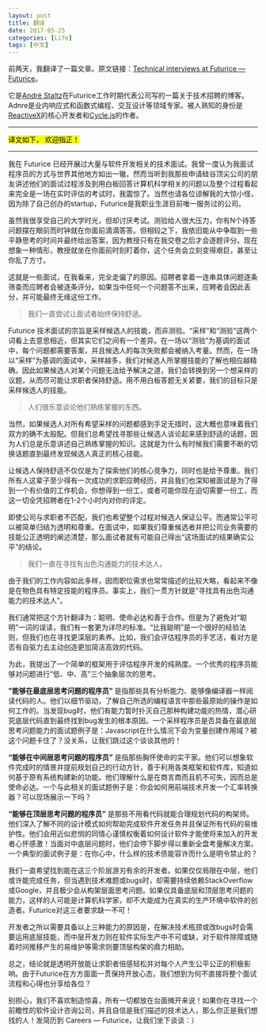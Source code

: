 ```yaml
---
layout: post
title: 翻译
date: 2017-05-25
categories: [Life]
tags: [中文]
---
```


前两天，我翻译了一篇文章。原文链接：[Technical interviews at Futurice — Futurice](http://futurice.com/careers/technical-interviews-at-futurice)。

它是[André Staltz](https://staltz.com/about.html)在Futurice工作时期代表公司写的一篇关于技术招聘的博客。Adnre是业内响应式和函数式编程、交互设计等领域专家。被人熟知的身份是[ReactiveX](http://reactivex.io/)的核心开发者和[Cycle.js](https://cycle.js.org/)的作者。

<hr>
<mark>译文如下， 欢迎指正！</mark>
<hr>

我在 Futurice 已经开展过大量与软件开发相关的技术面试。我曾一度认为我面试程序员的方式与世界其他地方如出一辙。然而当听到我那些申请硅谷顶尖公司的朋友讲述他们的面试过程涉及到用白板回答计算机科学相关的问题以及整个过程看起来完全是一场在实时评估的考试时，我震惊了。当然也请各位谅解我的大惊小怪，因为除了自己创办的startup，Futurice是我职业生涯目前唯一服务过的公司。

虽然我很享受自己的大学时光，但却讨厌考试。测验给人很大压力，你有N个待答问题摆在眼前而时钟就在你面前滴滴答答。但相较之下，我依旧能从中争取到一些平静思考的时间并最终给出答案，因为教授只有在我交卷之后才会逐题评分。现在想象一种情形，教授就坐在你面前时刻盯着你，这个任务会立刻变得艰巨，甚至让你乱了方寸。

这就是一些面试，在我看来，完全走偏了的原因。招聘者拿着一连串具体问题逐条筛查而应聘者会被逐条评分。如果当中任何一个问题答不出来，应聘者会因此丢分，并可能最终无缘这份工作。

> 我们一直尝试让面试者始终保持舒适。

Futurice 技术面试的宗旨是采样候选人的技能，而非测验。“采样”和“测验”这两个词看上去意思相近，但其实它们之间有一个差异。在一场以“测验”为基调的面试中，每个问题都需要答案，并且候选人的每次失败都会被纳入考量。然而，在一场以“采样”为基调的面试中，采样越多，我们对候选人所掌握技能的了解也相应越精确。因此如果候选人对某个问题无法给予解决之道，我们会转换到另一个想采样的议题，从而尽可能让求职者保持舒适。用不用白板答题无关紧要，我们的目标只是采样候选人的技能。

> 人们很乐意谈论他们熟练掌握的东西。

当然，如果候选人对所有希望采样的问题都感到手足无措时，这大概也意味着我们双方的确不太般配。但我们总希望找寻那些让候选人谈论起来感到舒适的话题，因为人们总是乐意讲述自己熟练掌握的知识。这就是为什么有时候我们需要不断的切换话题直到最终发现候选人真正的核心技能。

让候选人保持舒适不仅仅是为了探索他们的核心竞争力，同时也是给予尊重。我们所有人这辈子至少得有一次成功的求职应聘经历，并且我们也深知被面试是为了得到一个有价值的工作机会。你想得到一份工，或者可能你现在迫切需要一份工，而这一切全凭招聘者在1-2个小时内对你的评定。

即使公司与求职者不匹配，我们也希望整个过程对候选人保证公平。而通常公平可以被简单归结为透明和尊重。在面试中，如果我们尊重候选者并把公司业务需要的技能公正透明的阐述清楚，那么面试者就有可能自己得出“这场面试的结果确实公平”的结论。

> 我们一直在寻找有出色沟通能力的技术达人。

由于我们的工作内容如此多样，因而职位需求也常常描述的比较大略，看起来不像是在物色具有特定技能的程序员。事实上，我们一贯方针就是“寻找具有出色沟通能力的技术达人”。

我们通常把这个方针翻译为：聪明、使命必达和善于合作。但是为了避免对“聪明”一词的误读，我们有一套更为详尽的标准。“比我聪明”是一个很好的经验法则，但我们也在寻找更深层的素养。比如，我们会评估程序员的手艺活，看对方是否有自驱力去主动创造更加简洁高效的代码。

为此，我提出了一个简单的框架用于评估程序开发的纯熟度。一个优秀的程序员能够对问题进行“低、中、高”三个抽象层次的思考。

**”能够在最底层思考问题的程序员”** 是指那些具有分析能力、能够像编译器一样阅读代码的人。他们以细节驱动，了解自己所选的编程语言中那些最原始的操作是如何工作的。当发现bug时，他们有能力暂时扑灭自己那种构建功能的热情，潜心研究底层代码直到最终找到bug发生的根本原因。一个采样程序员是否具备在最底层思考问题能力的面试题例子是：Javascript在什么情况下会为变量创建作用域？被这个问题卡住了？没关系，让我们跳过这个谈谈其他的！

**“能够在中间层思考问题的程序员”** 是指那些胸怀使命的实干家。他们可以想象软件完成时的情景并提前规划自己的行动方针，善于利用各类框架和软件库，知道如何基于原有系统构建新的功能。他们理解什么是在商言商而且机不可失，因而总是使命必达。一个与此相关的面试题例子是：你会如何用前端技术开发一个汇率转换器？可以现场展示一下吗？

**“能够在顶层思考问题的程序员”** 是那些不用看代码就能合理规划代码的构架师。他们深入了解不同的设计模式如何帮助完成软件开发任务并且保证所有代码的易维护性。他们会用近似悲悯的同情心谨慎权衡着如何设计软件才能使将来加入的开发者心怀感激！当面对中底层问题时，他们会停下脚步得以重新全盘考量解决方案。一个典型的面试例子是：在你心中，什么样的技术债能容许而什么是明令禁止的？

我们一直希望找到能在这三个阶层游刃有余的开发者。如果仅仅局限在中层，他们或许能完成任务，但当遇到技术难题或bugs时，却需要持续依赖StackOverflow或Google，并且极少会从构架层面思考问题。如果仅具备底层和顶层思考问题的能力，这样的人可能是计算机科学家，却不大能成为在真实的生产环境中软件的创造者。Futurice对这三者要求缺一不可！

开发者之所以需要具备以上三种能力的原因是，在解决技术瓶颈或改bugs时会需要运用底层技能，而中层开发力则在软件实际生产中不可或缺，对于软件除障或随着时间推移产生的易维护等需求则要顶层构架的鼎力相助。

总之，结论就是透明开放能让求职者倍感轻松并对每个人产生公平公正的积极影响。由于Futurice在方方面面一贯保持开放心态，我们想到为何不直接将整个面试流程和心得也分享给各位？

别担心，我们不喜欢制造惊喜，所有一切都放在台面摊开来说！如果你在寻找一个前瞻性的软件设计咨询公司，并且自信是我们描述的技术达人，那么你正是我们想找的人！发简历到 Careers — Futurice，让我们坐下谈谈：）
